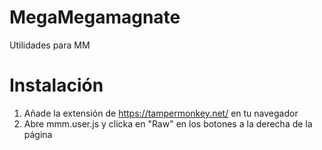 # MegaMegamagnate

Utilidades para MM

# Instalación

1. Añade la extensión de https://tampermonkey.net/ en tu navegador
2. Abre mmm.user.js y clicka en "Raw" en los botones a la derecha de la página
